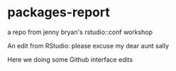 # packages-report
a repo from jenny bryan's rstudio::conf workshop

An edit from RStudio: please excuse my dear aunt sally 

Here we doing some Github interface edits
